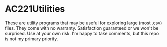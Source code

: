 # AC221Utilities

These are utility programs that may be useful for exploring large (most .csv) files. They come with no warranty. Satisfaction guaranteed or we won't be surprised. Use at your own risk. I'm happy to take comments, but this repo is not my primary priority. 
